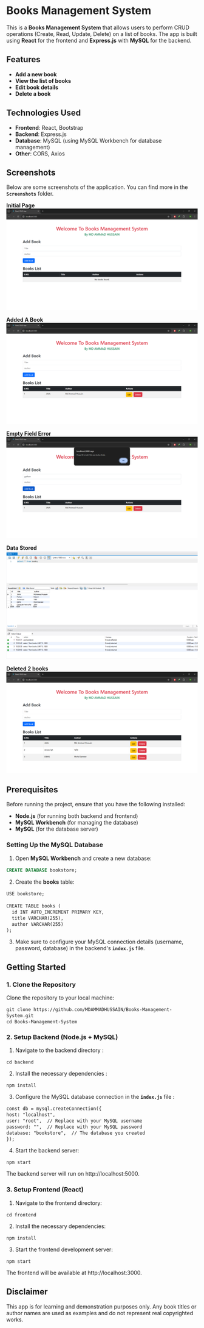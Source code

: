 # Books Management System

This is a **Books Management System** that allows users to perform CRUD operations (Create, Read, Update, Delete) on a list of books. The app is built using **React** for the frontend and **Express.js** with **MySQL** for the backend.

## Features

- **Add a new book**
- **View the list of books**
- **Edit book details**
- **Delete a book**

## Technologies Used

- **Frontend**: React, Bootstrap
- **Backend**: Express.js
- **Database**: MySQL (using MySQL Workbench for database management)
- **Other**: CORS, Axios

## Screenshots

Below are some screenshots of the application. You can find more in the **`Screenshots`** folder.

**Initial Page**
![Welcome Page](Screenshots/1.%20Welcome%20Page.png)

**Added A Book**
![Added a Book](Screenshots/2.%20Added%20a%20new%20Book.png)

**Empty Field Error**
![Input Error](Screenshots/3.%20No%20empty%20fields%20allowed.png)

**Data Stored**
![Data stored](Screenshots/5.%20Data%20Stored%20in%20Database.png)

**Deleted 2 books**
![removed books](Screenshots/8.%20Deleted%202%20books%20from%20book%20List.png)



## Prerequisites

Before running the project, ensure that you have the following installed:

- **Node.js** (for running both backend and frontend)
- **MySQL Workbench** (for managing the database)
- **MySQL** (for the database server)

### Setting Up the MySQL Database

1. Open **MySQL Workbench** and create a new database:

```sql
CREATE DATABASE bookstore;
```

2. Create the **books** table:

```
USE bookstore;

CREATE TABLE books (
  id INT AUTO_INCREMENT PRIMARY KEY,
  title VARCHAR(255),
  author VARCHAR(255)
);
```
3. Make sure to configure your MySQL connection details (username, password, database) in the backend's **`index.js`** file.

## Getting Started
### 1. Clone the Repository
Clone the repository to your local machine:

````
git clone https://github.com/MDAMMADHUSSAIN/Books-Management-System.git
cd Books-Management-System

````

### 2. Setup Backend (Node.js + MySQL)
  1. Navigate to the backend directory :

  ```
  cd backend
  ```

  2. Install the necessary dependencies :

  ```
  npm install
  ```

  3. Configure the MySQL database connection in the **`index.js`** file :
     
  ```
  const db = mysql.createConnection({
  host: "localhost",
  user: "root",  // Replace with your MySQL username
  password: "",  // Replace with your MySQL password
  database: "bookstore",  // The database you created
  });
  ```

  4. Start the backend server:
     
  ```
  npm start
  ```
  The backend server will run on http://localhost:5000.

### 3. Setup Frontend (React)
  1. Navigate to the frontend directory:
     
  ```
  cd frontend
  ```

  2. Install the necessary dependencies:
     
  ```
  npm install
  ```

  3. Start the frontend development server:
     
  ```
  npm start
  ```
  The frontend will be available at http://localhost:3000.

## Disclaimer

This app is for learning and demonstration purposes only. Any book titles or author names are used as examples and do not represent real copyrighted works.
  
